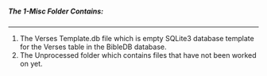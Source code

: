 ##### The 1-Misc Folder Contains:

---

1. The Verses Template.db file which is empty SQLite3 database template for the Verses table in the BibleDB database.
2. The Unprocessed folder which contains files that have not been worked on yet.